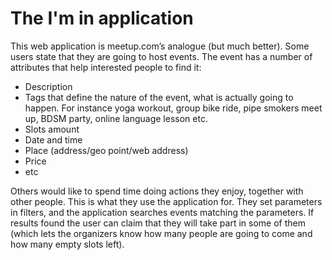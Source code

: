 # The I'm in application

This web application is meetup.com’s analogue (but much better). Some users state that they are going to host events. The event has a number of attributes that help interested people to find it: 
- Description
- Tags that define the nature of the event, what is actually going to happen. For instance yoga workout, group bike ride, pipe smokers meet up, BDSM party, online language lesson etc.
- Slots amount
- Date and time
- Place (address/geo point/web address)
- Price
- etc

Others would like to spend time doing actions they enjoy, together with other people. This is what they use the application for. They set parameters in filters, and the application searches events matching the parameters. If results found the user can claim that they will take part in some of them (which lets the organizers know how many people are going to come and how many empty slots left).
